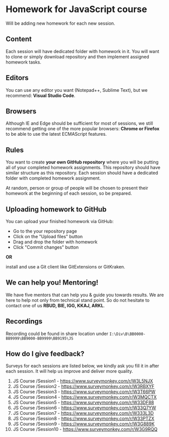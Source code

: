 # Homework for JavaScript course

Will be adding new homework for each new session.

## Content
Each session will have dedicated folder with homework in it. You will want to clone or simply download repository and then implement assigned homework tasks.

## Editors
You can use any editor you want (Notepad++, Sublime Text), but we recommend: **Visual Studio Code**.

## Browsers
Although IE and Edge should be sufficient for most of sessions, we still recommend getting one of the more popular browsers: **Chrome or Firefox** to be able to use the latest ECMAScript features.

## Rules
You want to create **your own GitHub repository** where you will be putting all of your completed homework assignments. This repository should have similar structure as this repository. Each session should have a dedicated folder with completed homework assignment.

At random, person or group of people will be chosen to present their homework at the beginning of each session, so be prepared.

## Uploading homework to GitHub
You can upload your finished homework via GitHub:
- Go to the your repository page
- Click on the "Upload files" button
- Drag and drop the folder with homework
- Click "Commit changes" button

**OR**

  install and use a Git client like GitExtensions or GitKraken.


## We can help you! Mentoring!
We have five mentors that can help you & guide you towards results. We are here to help not only from technical stand point. So do not hesitate to contact one of us **RBUD, BIE, IGG, KKAJ, ARKL**.

## Recordings
Recording could be found in share location under ```I:\Div\B\BB0000-BB9999\BB9000-BB9999\BB9195\JS```

## How do I give feedback?
Surveys for each sessions are listed below, we kindly ask you fill it in after each session. It will help us improve and deliver more quality.

1. JS Course /Session1 - https://www.surveymonkey.com/r/W3L5NJX
2. JS Course /Session2 - https://www.surveymonkey.com/r/W3RBXYF 
3. JS Course /Session3 - https://www.surveymonkey.com/r/W3T66PW 
4. JS Course /Session4 - https://www.surveymonkey.com/r/W3MQCTX 
5. JS Course /Session5 - https://www.surveymonkey.com/r/W33DF88
6. JS Course /Session6 - https://www.surveymonkey.com/r/W33Q7YW 
7. JS Course /Session7 - https://www.surveymonkey.com/r/W333L3D
8. JS Course /Session8 - https://www.surveymonkey.com/r/W33PTZX
9. JS Course /Session9 - https://www.surveymonkey.com/r/W3G889K
10. JS Course /Session10 - https://www.surveymonkey.com/r/W3G9RQQ
